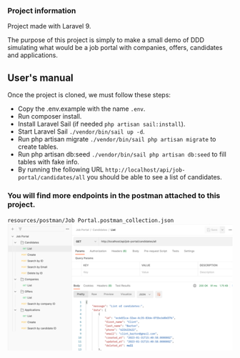 ### Project information
Project made with Laravel 9.

The purpose of this project is simply to make a small demo of DDD simulating what would be a job portal with companies, offers, candidates and applications.

## User's manual
Once the project is cloned, we must follow these steps:
- Copy the .env.example with the name `.env`.
- Run composer install.
- Install Laravel Sail (if needed `php artisan sail:install`).
- Start Laravel Sail `./vendor/bin/sail up -d`.
- Run php artisan migrate `./vendor/bin/sail php artisan migrate` to create tables.
- Run php artisan db:seed `./vendor/bin/sail php artisan db:seed` to fill tables with fake info.
- By running the following URL `http://localhost/api/job-portal/candidates/all` you should be able to see a list of candidates.

### You will find more endpoints in the postman attached to this project.
`resources/postman/Job Portal.postman_collection.json`
![](resources/postman/img.png)
